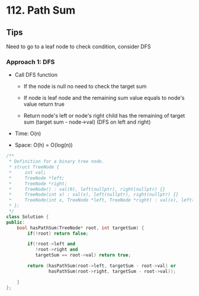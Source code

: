 # 112. Path Sum

## Tips

Need to go to a leaf node to check condition, consider DFS

### Approach 1: DFS

- Call DFS function

  - If the node is null no need to check the target sum

  - If node is leaf node and the remaining sum value equals to node's value return true

  - Return node's left or node's right child has the remaining of target sum (target sum - node->val) (DFS on left and right)

- Time: O(n)
- Space: O(h) = O(log(n))

```cpp
/**
 * Definition for a binary tree node.
 * struct TreeNode {
 *     int val;
 *     TreeNode *left;
 *     TreeNode *right;
 *     TreeNode() : val(0), left(nullptr), right(nullptr) {}
 *     TreeNode(int x) : val(x), left(nullptr), right(nullptr) {}
 *     TreeNode(int x, TreeNode *left, TreeNode *right) : val(x), left(left), right(right) {}
 * };
 */
class Solution {
public:
    bool hasPathSum(TreeNode* root, int targetSum) {
        if(!root) return false;

        if(!root->left and
           !root->right and
           targetSum == root->val) return true;

        return (hasPathSum(root->left, targetSum - root->val) or
                hasPathSum(root->right, targetSum - root->val));

    }
};
```
